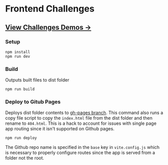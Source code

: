 # Frontend Challenges

## [View Challenges Demos →](https://andrewheinke.github.io/codewell-frontend-challenges/)

### Setup

```text
npm install
npm run dev
```

### Build

Outputs built files to dist folder

```text
npm run build
```

### Deploy to Gitub Pages

Deploys dist folder contents to [gh-pages branch](https://github.com/AndrewHeinke/codewell-frontend-challenges/tree/gh-pages). This command also runs a copy file script to copy the `index.html` file from the dist folder and then rename to `404.html`. This is a hack to account for issues with single page app routing since it isn't supported on Github pages.

```text
npm run deploy
```

The Github repo name is specified in the `base` key in `vite.config.js` which is necessary to properly configure routes since the app is served from a folder not the root.

